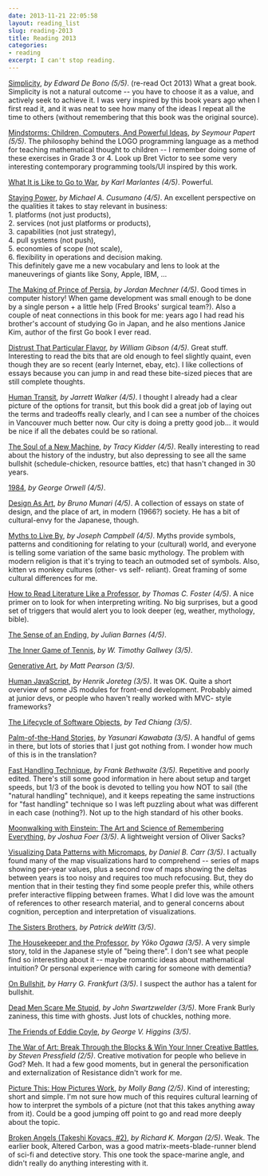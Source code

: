 ```yaml
---
date: 2013-11-21 22:05:58
layout: reading_list
slug: reading-2013
title: Reading 2013
categories:
- reading
excerpt: I can't stop reading.
---
```



[Simplicity](http://amazon.com/dp/0140258396/), _by Edward De Bono (5/5)_.
(re-read Oct 2013) What a great book. Simplicity is not a natural outcome --
you have to choose it as a value, and actively seek to achieve it. I was very
inspired by this book years ago when I first read it, and it was neat to see
how many of the ideas I repeat all the time to others (without remembering
that this book was the original source).<br/>

[Mindstorms: Children, Computers, And Powerful
Ideas](http://amazon.com/dp/0465046746/), _by Seymour Papert (5/5)_. The
philosophy behind the LOGO programming language as a method for teaching
mathematical thought to children -- I remember doing some of these exercises
in Grade 3 or 4. Look up Bret Victor to see some very interesting contemporary
programming tools/UI inspired by this work.

[What It is Like to Go to War](http://amazon.com/dp/0802119921/), _by Karl Marlantes (4/5)_.
Powerful.

[Staying Power](http://amazon.com/dp/019921896X/), _by Michael A. Cusumano
(4/5)_. An excellent perspective on the qualities it takes to stay relevant in
business: <br/>1. platforms (not just products), <br/>2. services (not just
platforms or products),<br/>3. capabilities (not just strategy),<br/>4. pull
systems (not push), <br/>5. economies of scope (not scale),<br/>6. flexibility
in operations and decision making.<br/>This definitely gave me a new
vocabulary and lens to look at the maneuverings of giants like Sony, Apple,
IBM, ...<br/>

[The Making of Prince of Persia](http://amazon.com/dp/B005WUE6Q2/), _by Jordan Mechner
(4/5)_. Good times in computer history! When game development was small enough
to be done by a single person + a little help (Fred Brooks' surgical team?).
Also a couple of neat connections in this book for me: years ago I had read
his brother's account of studying Go in Japan, and he also mentions Janice
Kim, author of the first Go book I ever read.

[Distrust That Particular Flavor](http://amazon.com/dp/039915843X/), _by
William Gibson (4/5)_. Great stuff. Interesting to read the bits that are old
enough to feel slightly quaint, even though they are so recent (early
Internet, ebay, etc). I like collections of essays because you can jump in and
read these bite-sized pieces that are still complete thoughts.

[Human Transit](http://amazon.com/dp/1597269719/), _by Jarrett Walker (4/5)_.
I thought I already had a clear picture of the options for transit, but this
book did a great job of laying out the terms and tradeoffs really clearly, and
I can see a number of the choices in Vancouver much better now. Our city is
doing a pretty good job... it would be nice if all the debates could be so
rational.

[The Soul of a New Machine](http://amazon.com/dp/0316491977/), _by Tracy
Kidder (4/5)_. Really interesting to read about the history of the industry,
but also depressing to see all the same bullshit (schedule-chicken, resource
battles, etc) that hasn't changed in 30 years.

[1984](http://amazon.com/dp/0451524934/), _by George Orwell (4/5)_.


[Design As Art](http://amazon.com/dp/0141035811/), _by Bruno Munari (4/5)_. A
collection of essays on state of design, and the place of art, in modern
(1966?) society. He has a bit of cultural-envy for the Japanese, though.

[Myths to Live By](http://amazon.com/dp/0140194614/), _by Joseph Campbell
(4/5)_. Myths provide symbols, patterns and conditioning for relating to your
(cultural) world, and everyone is telling some variation of the same basic
mythology. The problem with modern religion is that it's trying to teach an
outmoded set of symbols. Also, kitten vs monkey cultures (other- vs self-
reliant). Great framing of some cultural differences for me.

[How to Read Literature Like a Professor](http://amazon.com/dp/006000942X/),
_by Thomas C. Foster (4/5)_. A nice primer on to look for when interpreting
writing. No big surprises, but a good set of triggers that would alert you to
look deeper (eg, weather, mythology, bible).

[The Sense of an Ending](http://amazon.com/dp/0224094157/), _by Julian Barnes (4/5)_.


[The Inner Game of Tennis](http://amazon.com/dp/0679778314/), _by W. Timothy Gallwey (3/5)_.


[Generative Art](http://amazon.com/dp/1935182625/), _by Matt Pearson (3/5)_.


[Human JavaScript](http://amazon.com/dp/B00G9FGHFW/), _by Henrik Joreteg (3/5)_. It was
OK. Quite a short overview of some JS modules for front-end development.
Probably aimed at junior devs, or people who haven't really worked with MVC-
style frameworks?

[The Lifecycle of Software Objects](http://amazon.com/dp/1596063173/), _by Ted Chiang (3/5)_.


[Palm-of-the-Hand Stories](http://amazon.com/dp/0374530491/), _by Yasunari
Kawabata (3/5)_.  A handful of gems in there, but lots of stories that I just
got nothing from. I wonder how much of this is in the translation?

[Fast Handling Technique](http://amazon.com/dp/1408154161/), _by Frank
Bethwaite (3/5)_.  Repetitive and poorly edited. There's still some good
information in here about setup and target speeds, but 1/3 of the book is
devoted to telling you how NOT to sail (the "natural handling" technique), and
it keeps repeating the same instructions for "fast handling" technique so I
was left puzzling about what was different in each case (nothing?). Not up to
the high standard of his other books.

[Moonwalking with Einstein: The Art and Science of Remembering Everything](http://amazon.com/dp/159420229X/), _by Joshua Foer (3/5)_.
A lightweight version of Oliver Sacks?

[Visualizing Data Patterns with Micromaps](http://amazon.com/dp/142007573X/),
_by Daniel B. Carr (3/5)_.  I actually found many of the map visualizations
hard to comprehend -- series of maps showing per-year values, plus a second
row of maps showing the deltas between years is too noisy and requires too
much refocusing. But, they do mention that in their testing they find some
people prefer this, while others prefer interactive flipping between frames.
What I did love was the amount of references to other research material, and
to general concerns about cognition, perception and interpretation of
visualizations.

[The Sisters Brothers](http://amazon.com/dp/0062041266/), _by Patrick deWitt (3/5)_.


[The Housekeeper and the Professor](http://amazon.com/dp/0312427808/), _by
Yōko Ogawa (3/5)_. A very simple story, told in the Japanese style of "being
there". I don't see what people find so interesting about it -- maybe romantic
ideas about mathematical intuition? Or personal experience with caring for
someone with dementia?

[On Bullshit](http://amazon.com/dp/0691122946/), _by Harry G. Frankfurt (3/5)_.
I suspect the author has a talent for bullshit.

[Dead Men Scare Me Stupid](http://amazon.com/dp/0975579983/), _by John
Swartzwelder (3/5)_. More Frank Burly zaniness, this time with ghosts. Just
lots of chuckles, nothing more.

[The Friends of Eddie Coyle](http://amazon.com/dp/031242969X/), _by George V. Higgins (3/5)_.


[The War of Art: Break Through the Blocks & Win Your Inner Creative Battles](http://amazon.com/dp/0446691437/), _by Steven Pressfield (2/5)_.
Creative motivation for people who believe in God? Meh. It had a few good
moments, but in general the personification and externalization of Resistance
didn't work for me.

[Picture This: How Pictures Work](http://amazon.com/dp/0613300912/), _by Molly
Bang (2/5)_. Kind of interesting; short and simple. I'm not sure how much of
this requires cultural learning of how to interpret the symbols of a picture
(not that this takes anything away from it). Could be a good jumping off point
to go and read more deeply about the topic.

[Broken Angels (Takeshi Kovacs, #2)](http://amazon.com/dp/0345457714/), _by
Richard K. Morgan (2/5)_. Weak. The earlier book, Altered Carbon, was a good
matrix-meets-blade-runner blend of sci-fi and detective story. This one took
the space-marine angle, and didn't really do anything interesting with it.



